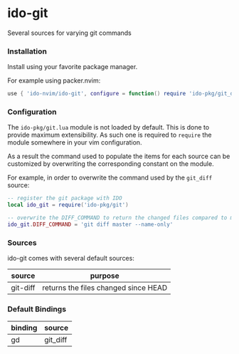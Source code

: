 # ido-git

Several sources for varying git commands

### Installation

Install using your favorite package manager.

For example using packer.nvim:

```lua
use { 'ido-nvim/ido-git', configure = function() require 'ido-pkg/git_diff' end }
```

### Configuration

The `ido-pkg/git.lua` module is not loaded by default.
This is done to provide maximum extensibility. As such one is required to `require` the module
somewhere in your vim configuration.

As a result the command used to populate the items for each source can be customized by overwriting
the corresponding constant on the module.

For example, in order to overwrite the command used by the `git_diff` source:

```lua
-- register the git package with IDO
local ido_git = require('ido-pkg/git')

-- overwrite the DIFF_COMMAND to return the changed files compared to master branch
ido_git.DIFF_COMMAND = 'git diff master --name-only'
```

### Sources

ido-git comes with several default sources:


| source   | purpose |
|----------|---------|
| git-diff | returns the files changed since HEAD |

### Default Bindings


| binding    | source |
|----------|---------|
| <leader>gd | git_diff |
